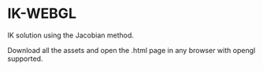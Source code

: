 # IK-WEBGL
IK solution using the Jacobian method.

Download all the assets and open the .html page in any browser with opengl supported.
